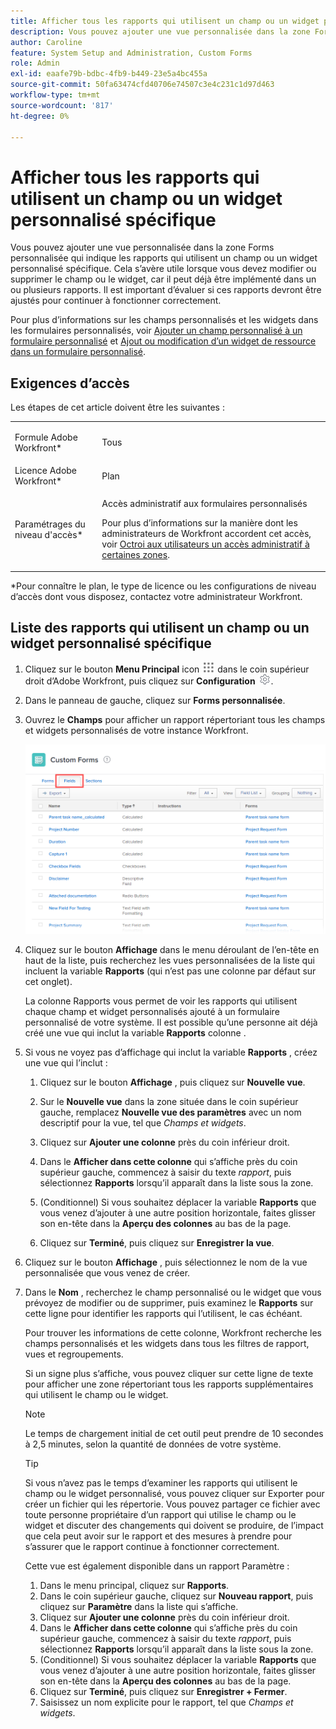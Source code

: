 ```yaml
---
title: Afficher tous les rapports qui utilisent un champ ou un widget personnalisé spécifique
description: Vous pouvez ajouter une vue personnalisée dans la zone Forms personnalisée qui indique les rapports qui utilisent un champ ou un widget personnalisé spécifique. Cela s’avère utile lorsque vous devez modifier ou supprimer le champ ou le widget, car il peut déjà être implémenté dans un ou plusieurs rapports. Il est important d’évaluer si ces rapports devront être ajustés pour continuer à fonctionner correctement.
author: Caroline
feature: System Setup and Administration, Custom Forms
role: Admin
exl-id: eaafe79b-bdbc-4fb9-b449-23e5a4bc455a
source-git-commit: 50fa63474cfd40706e74507c3e4c231c1d97d463
workflow-type: tm+mt
source-wordcount: '817'
ht-degree: 0%

---
```


# Afficher tous les rapports qui utilisent un champ ou un widget personnalisé spécifique

Vous pouvez ajouter une vue personnalisée dans la zone Forms personnalisée qui indique les rapports qui utilisent un champ ou un widget personnalisé spécifique. Cela s’avère utile lorsque vous devez modifier ou supprimer le champ ou le widget, car il peut déjà être implémenté dans un ou plusieurs rapports. Il est important d’évaluer si ces rapports devront être ajustés pour continuer à fonctionner correctement.

Pour plus d’informations sur les champs personnalisés et les widgets dans les formulaires personnalisés, voir [Ajouter un champ personnalisé à un formulaire personnalisé](../../../administration-and-setup/customize-workfront/create-manage-custom-forms/add-a-custom-field-to-a-custom-form.md) et [Ajout ou modification d’un widget de ressource dans un formulaire personnalisé](../../../administration-and-setup/customize-workfront/create-manage-custom-forms/add-widget-or-edit-its-properties-in-a-custom-form.md).

## Exigences d’accès

Les étapes de cet article doivent être les suivantes :

<table style="table-layout:auto"> 
 <col> 
 <col> 
 <tbody> 
  <tr data-mc-conditions=""> 
   <td role="rowheader"> <p>Formule Adobe Workfront*</p> </td> 
   <td>Tous</td> 
  </tr> 
  <tr> 
   <td role="rowheader">Licence Adobe Workfront*</td> 
   <td>Plan</td> 
  </tr> 
  <tr data-mc-conditions=""> 
   <td role="rowheader">Paramétrages du niveau d'accès*</td> 
   <td> <p>Accès administratif aux formulaires personnalisés</p> <p>Pour plus d’informations sur la manière dont les administrateurs de Workfront accordent cet accès, voir <a href="../../../administration-and-setup/add-users/configure-and-grant-access/grant-users-admin-access-certain-areas.md" class="MCXref xref">Octroi aux utilisateurs un accès administratif à certaines zones</a>.</p> </td> 
  </tr> 
 </tbody> 
</table>

&#42;Pour connaître le plan, le type de licence ou les configurations de niveau d’accès dont vous disposez, contactez votre administrateur Workfront.

## Liste des rapports qui utilisent un champ ou un widget personnalisé spécifique

1. Cliquez sur le bouton **Menu Principal** icon ![](assets/main-menu-icon.png) dans le coin supérieur droit d’Adobe Workfront, puis cliquez sur **Configuration** ![](assets/gear-icon-settings.png).

1. Dans le panneau de gauche, cliquez sur **Forms personnalisée**.
1. Ouvrez le **Champs** pour afficher un rapport répertoriant tous les champs et widgets personnalisés de votre instance Workfront.

   ![](assets/fields-tab.png)

1. Cliquez sur le bouton **Affichage** dans le menu déroulant de l’en-tête en haut de la liste, puis recherchez les vues personnalisées de la liste qui incluent la variable **Rapports** (qui n’est pas une colonne par défaut sur cet onglet).

   La colonne Rapports vous permet de voir les rapports qui utilisent chaque champ et widget personnalisés ajouté à un formulaire personnalisé de votre système. Il est possible qu’une personne ait déjà créé une vue qui inclut la variable **Rapports** colonne .

1. Si vous ne voyez pas d’affichage qui inclut la variable **Rapports** , créez une vue qui l’inclut :

   1. Cliquez sur le bouton **Affichage** , puis cliquez sur **Nouvelle vue**.

   1. Sur le **Nouvelle vue** dans la zone située dans le coin supérieur gauche, remplacez **Nouvelle vue des paramètres** avec un nom descriptif pour la vue, tel que *Champs et widgets*.

   1. Cliquez sur **Ajouter une colonne** près du coin inférieur droit.
   1. Dans le **Afficher dans cette colonne** qui s’affiche près du coin supérieur gauche, commencez à saisir du texte *rapport*, puis sélectionnez **Rapports** lorsqu’il apparaît dans la liste sous la zone.

   1. (Conditionnel) Si vous souhaitez déplacer la variable **Rapports** que vous venez d’ajouter à une autre position horizontale, faites glisser son en-tête dans la **Aperçu des colonnes** au bas de la page.

   1. Cliquez sur **Terminé**, puis cliquez sur **Enregistrer la vue**.

1. Cliquez sur le bouton **Affichage** , puis sélectionnez le nom de la vue personnalisée que vous venez de créer.
1. Dans le **Nom** , recherchez le champ personnalisé ou le widget que vous prévoyez de modifier ou de supprimer, puis examinez le **Rapports** sur cette ligne pour identifier les rapports qui l’utilisent, le cas échéant.

   Pour trouver les informations de cette colonne, Workfront recherche les champs personnalisés et les widgets dans tous les filtres de rapport, vues et regroupements.

   Si un signe plus s’affiche, vous pouvez cliquer sur cette ligne de texte pour afficher une zone répertoriant tous les rapports supplémentaires qui utilisent le champ ou le widget.

   >[!NOTE]
   >
   >Le temps de chargement initial de cet outil peut prendre de 10 secondes à 2,5 minutes, selon la quantité de données de votre système.

   >[!TIP]
   >
   >Si vous n’avez pas le temps d’examiner les rapports qui utilisent le champ ou le widget personnalisé, vous pouvez cliquer sur Exporter pour créer un fichier qui les répertorie. Vous pouvez partager ce fichier avec toute personne propriétaire d’un rapport qui utilise le champ ou le widget et discuter des changements qui doivent se produire, de l’impact que cela peut avoir sur le rapport et des mesures à prendre pour s’assurer que le rapport continue à fonctionner correctement.
   >
   >Cette vue est également disponible dans un rapport Paramètre :
   >      
   > 1. Dans le menu principal, cliquez sur **Rapports**.
   > 1. Dans le coin supérieur gauche, cliquez sur **Nouveau rapport**, puis cliquez sur **Paramètre** dans la liste qui s’affiche.
   > 1. Cliquez sur **Ajouter une colonne** près du coin inférieur droit.
   > 1. Dans le **Afficher dans cette colonne** qui s’affiche près du coin supérieur gauche, commencez à saisir du texte *rapport*, puis sélectionnez **Rapports** lorsqu’il apparaît dans la liste sous la zone.
   > 1. (Conditionnel) Si vous souhaitez déplacer la variable **Rapports** que vous venez d’ajouter à une autre position horizontale, faites glisser son en-tête dans la **Aperçu des colonnes** au bas de la page.
   > 1. Cliquez sur **Terminé**, puis cliquez sur **Enregistrer + Fermer**.
   > 1. Saisissez un nom explicite pour le rapport, tel que *Champs et widgets*.
